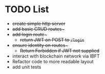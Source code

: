 # TODO List

* ~~create simple http server~~
* ~~add basic CRUD routes~~~
* ~~add login route~~~
    * ~~return JWT on POST to `/login`~~
* ~~ensure identity on routes~~~
    * ~~Return Forbidden if JWT not supplied~~
* interact with blockchain network via IBFT
* Refactor code to more readable layout
* add unit tests